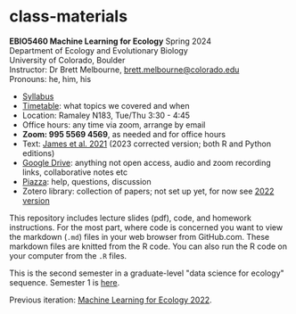 # class-materials
**EBIO5460 Machine Learning for Ecology** Spring 2024\
Department of Ecology and Evolutionary Biology\
University of Colorado, Boulder\
Instructor: Dr Brett Melbourne, brett.melbourne@colorado.edu\
Pronouns: he, him, his

* [Syllabus](00_syllabus.md)
* [Timetable](00_timetable.md): what topics we covered and when
* Location: Ramaley N183, Tue/Thu 3:30 - 4:45
* Office hours: any time via zoom, arrange by email
* **Zoom: 995 5569 4569**, as needed and for office hours
* Text: [James et al. 2021](https://www.statlearning.com/) (2023 corrected version; both R and Python editions)
* [Google Drive](https://drive.google.com/drive/folders/16jMJk5DqKvwx_KS2gcOklBQhBqxKetmM?usp=sharing): anything not open access, audio and zoom recording links, collaborative notes etc
* [Piazza](https://piazza.com/colorado/fall2023/ebio5460/home): help, questions, discussion
* Zotero library: collection of papers; not set up yet, for now see [2022 version](https://www.zotero.org/groups/4619195/machine_learning_ecology_2022/library)

This repository includes lecture slides (pdf), code, and homework instructions. For the most part, where code is concerned you want to view the markdown (`.md`) files in your web browser from GitHub.com. These markdown files are knitted from the R code. You can also run the R code on your computer from the `.R` files.

This is the second semester in a graduate-level "data science for ecology" sequence. Semester 1 is [here](https://github.com/EBIO5460Fall2022/class-materials).

Previous iteration: [Machine Learning for Ecology 2022](https://github.com/EBIO5460Spring2022/class-materials).
